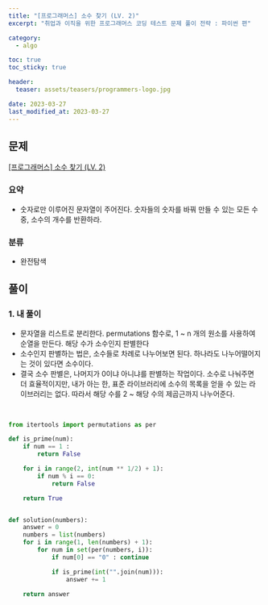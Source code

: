 ```yaml
---
title: "[프로그래머스] 소수 찾기 (LV. 2)"
excerpt: "취업과 이직을 위한 프로그래머스 코딩 테스트 문제 풀이 전략 : 파이썬 편"

category:
  - algo

toc: true
toc_sticky: true

header:
  teaser: assets/teasers/programmers-logo.jpg

date: 2023-03-27
last_modified_at: 2023-03-27
---
```


## 문제

[[프로그래머스] 소수 찾기 (LV. 2)](https://school.programmers.co.kr/learn/courses/30/lessons/42839)

### 요약

- 숫자로만 이루어진 문자열이 주어진다. 숫자들의 숫자를 바꿔 만들 수 있는 모든 수 중, 소수의 개수를 반환하라.

### 분류

- 완전탐색

## 풀이

### 1. 내 풀이

- 문자열을 리스트로 분리한다. permutations 함수로, 1 ~ n 개의 원소를 사용하여 순열을 만든다. 해당 수가 소수인지 판별한다
- 소수인지 판별하는 법은, 소수들로 차례로 나누어보면 된다. 하나라도 나누어떨어지는 것이 있다면 소수이다.
- 결국 소수 판별은, 나머지가 0이냐 아니냐를 판별하는 작업이다. 소수로 나눠주면 더 효율적이지만, 내가 아는 한, 표준 라이브러리에 소수의 목록을 얻을 수 있는 라이브러리는 없다. 따라서 해당 수를 2 ~ 해당 수의 제곱근까지 나누어준다.

<br>

```python
from itertools import permutations as per

def is_prime(num):
    if num == 1 :
        return False

    for i in range(2, int(num ** 1/2) + 1):
        if num % i == 0:
            return False

    return True


def solution(numbers):
    answer = 0
    numbers = list(numbers)
    for i in range(1, len(numbers) + 1):
        for num in set(per(numbers, i)):
            if num[0] == "0" : continue

            if is_prime(int("".join(num))):
                answer += 1

    return answer

```
